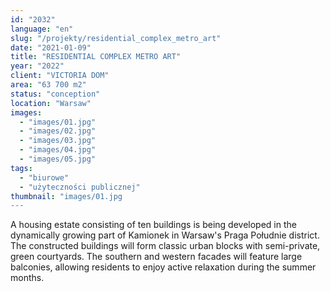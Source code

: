 ```yaml
---
id: "2032"
language: "en"
slug: "/projekty/residential_complex_metro_art"
date: "2021-01-09"
title: "RESIDENTIAL COMPLEX METRO ART"
year: "2022"
client: "VICTORIA DOM"
area: "63 700 m2"
status: "conception"
location: "Warsaw"
images:
  - "images/01.jpg"
  - "images/02.jpg"
  - "images/03.jpg"
  - "images/04.jpg"
  - "images/05.jpg"
tags:
  - "biurowe"
  - "użyteczności publicznej"
thumbnail: "images/01.jpg
---
```


A housing estate consisting of ten buildings is being developed in the dynamically growing part of Kamionek in Warsaw's Praga Południe district. The constructed buildings will form classic urban blocks with semi-private, green courtyards. The southern and western facades will feature large balconies, allowing residents to enjoy active relaxation during the summer months.
